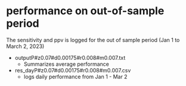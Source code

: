 # performance on out-of-sample period

The sensitivity and ppv is logged for the out of sample period (Jan 1 to March 2, 2023)

+ outputP#z0.07#d0.00175#r0.008#m0.007.txt
  - Summarizes average performance
+ res_dayP#z0.07#d0.00175#r0.008#m0.007.csv
  - logs daily performance from Jan 1 - Mar 2
